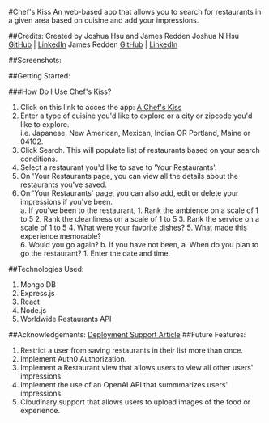 #Chef's Kiss
An web-based app that allows you to search for restaurants in a given area based on cuisine and add your impressions. 


##Credits:
Created by Joshua Hsu and James Redden 
Joshua N Hsu [GitHub](https://github.com/jhsu79) | [LinkedIn](htttps://www.linkedin.com/in/joshuanhsu)
James Redden [GitHub](https://github.com/jaredden1) | [LinkedIn](https://www.linkedin.com/in/jamesredden1/)

##Screenshots:

##Getting Started:
    
###How Do I Use Chef's Kiss? 
1. Click on this link to acces the app: [A Chef's Kiss](https://link-url-here.org)
2. Enter a type of cuisine you'd like to explore or a city or zipcode you'd like to explore.    
    i.e. Japanese, New American, Mexican, Indian OR Portland, Maine or 04102. 
3. Click Search. This will populate list of restaurants based on your search conditions. 
4. Select a restaurant you'd like to save to 'Your Restaurants'. 
5. On 'Your Restaurants page, you can view all the details about the restaurants you've saved. 
6. On 'Your Restaurants' page, you can also add, edit or delete your impressions if you've been.     
    a. If you've been to the restaurant,
            1. Rank the ambience on a scale of 1 to 5
            2. Rank the cleanliness on a scale of 1 to 5
            3. Rank the service on a scale of 1 to 5
            4. What were your favorite dishes? 
            5. What made this experience memorable?  
            6. Would you go again? 
    b. If you have not been, 
            a. When do you plan to go the restaurant? 
                1. Enter the date and time. 
         
##Technologies Used:
    
1. Mongo DB 
2. Express.js
3. React 
4. Node.js 
5. Worldwide Restaurants API

##Acknowledgements:
[Deployment Support Article](https://dev.to/stlnick/how-to-deploy-a-full-stack-mern-app-with-heroku-netlify-ncb?utm_source=dormosheio&utm_campaign=dormosheio)
##Future Features: 
1. Restrict a user from saving restaurants in their list more than once. 
2. Implement Auth0 Authorization. 
3. Implement a Restaurant view that allows users to view all other users' impressions. 
4. Implement the use of an OpenAI API that summmarizes users' impressions.  
5. Cloudinary support that allows users to upload images of the food or experience. 